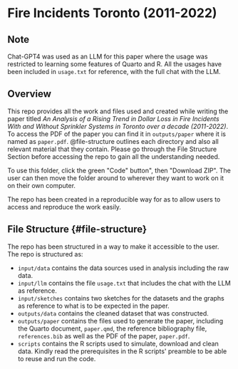 # Fire Incidents Toronto (2011-2022)

## Note

Chat-GPT4 was used as an LLM for this paper where the usage was restricted to learning some features of Quarto and R. All the usages have been included in `usage.txt` for reference, with the full chat with the LLM.

## Overview

This repo provides all the work and files used and created while writing the paper titled *An Analysis of a Rising Trend in Dollar Loss in Fire Incidents With and Without Sprinkler Systems in Toronto over a decade (2011-2022)*. To access the PDF of the paper you can find it in `outputs/paper` where it is named as `paper.pdf`. @file-structure outlines each directory and also all relevant material that they contain. Please go through the File Structure Section before accessing the repo to gain all the understanding needed.

To use this folder, click the green "Code" button", then "Download ZIP". The user can then move the folder around to wherever they want to work on it on their own computer.

The repo has been created in a reproducible way for as to allow users to access and reproduce the work easily.

## File Structure {#file-structure}

The repo has been structured in a way to make it accessible to the user. The repo is structured as:

-   `input/data` contains the data sources used in analysis including the raw data.
-   `input/llm` contains the file `usage.txt` that includes the chat with the LLM as reference.
-   `input/sketches` contains two sketches for the datasets and the graphs as reference to what is to be expected in the paper.
-   `outputs/data` contains the cleaned dataset that was constructed.
-   `outputs/paper` contains the files used to generate the paper, including the Quarto document, `paper.qmd`, the reference bibliography file, `references.bib` as well as the PDF of the paper, `paper.pdf`. 
-   `scripts` contains the R scripts used to simulate, download and clean data. Kindly read the prerequisites in the R scripts' preamble to be able to reuse and run the code.
